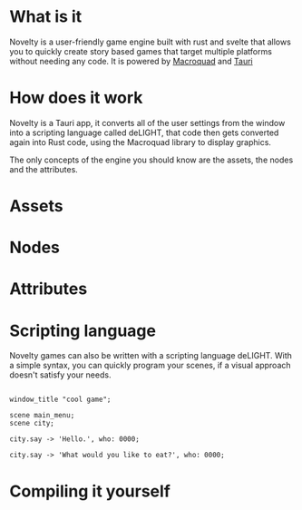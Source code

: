 # What is it
Novelty is a user-friendly game engine built with rust and svelte that allows you to quickly create story based games that target multiple platforms without needing any code. It is powered by [Macroquad](https://github.com/not-fl3/macroquad) and [Tauri](https://github.com/tauri-apps/tauri)

# How does it work

Novelty is a Tauri app, it converts all of the user settings from the window into a scripting language called deLIGHT, that code then gets converted again into Rust code, using the Macroquad library to display graphics.  

The only concepts of the engine you should know are the assets, the nodes and the attributes.

# Assets


# Nodes


# Attributes


# Scripting language

Novelty games can also be written with a scripting language deLIGHT. 
With a simple syntax, you can quickly program your scenes, if a visual approach doesn't satisfy your needs.


```

window_title "cool game";

scene main_menu;
scene city;

city.say -> 'Hello.', who: 0000; 

city.say -> 'What would you like to eat?', who: 0000; 

```

# Compiling it yourself



